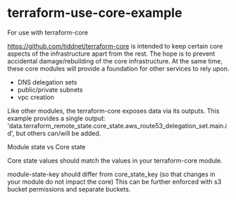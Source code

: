 # terraform-use-core-example
For use with terraform-core

https://github.com/tiddnet/terraform-core is intended to keep certain core aspects of the infrastructure apart from the rest. 
The hope is to prevent accidental damage/rebuilding of the core infrastructure. 
At the same time, these core modules will provide a foundation for other services to rely upon. 
- DNS delegation sets
- public/private subnets 
- vpc creation

Like other modules, the terraform-core exposes data via its outputs. This example provides a single output: 
'data.terraform_remote_state.core_state.aws_route53_delegation_set.main.id', but others can/will be added.

Module state vs Core state

 Core state values should match the values in your terraform-core module.

 module-state-key should differ from core_state_key (so that changes in your module do not impact the core)
 This can be further enforced with s3 bucket permissions and separate buckets.


